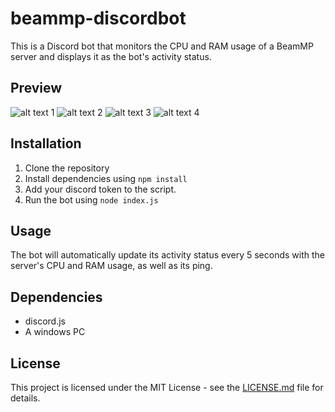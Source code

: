 # beammp-discordbot

This is a Discord bot that monitors the CPU and RAM usage of a BeamMP server and displays it as the bot's activity status.

## Preview

![alt text 1](https://i.ibb.co/pyL0TF1/image.png) ![alt text 2](https://i.ibb.co/7yvd9ty/image.png)
![alt text 3](https://i.ibb.co/Bt0GMtL/image.png) ![alt text 4](https://i.ibb.co/4F8Y8GR/image.png)

## Installation

1. Clone the repository
2. Install dependencies using `npm install`
3. Add your discord token to the script.
4. Run the bot using `node index.js`

## Usage

The bot will automatically update its activity status every 5 seconds with the server's CPU and RAM usage, as well as its ping.

## Dependencies

- discord.js
- A windows PC

## License

This project is licensed under the MIT License - see the [LICENSE.md](LICENSE.md) file for details.
